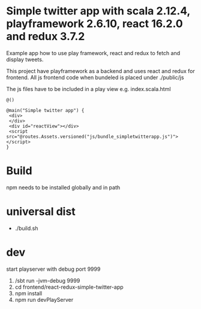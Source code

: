 Simple twitter app with scala 2.12.4, playframework 2.6.10, react 16.2.0 and redux 3.7.2
=
Example app how to use play framework, react and redux to fetch and display tweets.

This project have playframework as a backend and uses react and redux for frontend.
All js frontend code when bundeled is placed under ./public/js

The js files have to be included in a play view e.g.
index.scala.html
```
@()

@main("Simple twitter app") {
 <div>
 </div>
 <div id="reactView"></div>
 <script src="@routes.Assets.versioned("js/bundle_simpletwitterapp.js")"></script>
} 
```
Build
== 
npm needs to be installed globally and in path

universal dist
===
- ./build.sh

dev
==
start playserver with debug port 9999
1. /sbt run -jvm-debug 9999
2. cd frontend/react-redux-simple-twitter-app
3. npm install  
5. npm run devPlayServer
